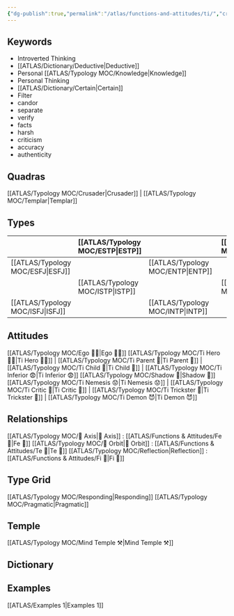 ```yaml
---
{"dg-publish":true,"permalink":"/atlas/functions-and-attitudes/ti/","created":"2022-12-27T19:31:40.985+01:00","updated":"2023-04-08T10:59:05.945+02:00"}
---
```


## Keywords
- Introverted Thinking
- [[ATLAS/Dictionary/Deductive\|Deductive]]
- Personal [[ATLAS/Typology MOC/Knowledge\|Knowledge]]
- Personal Thinking
- [[ATLAS/Dictionary/Certain\|Certain]]
- Filter
- candor
- separate
- verify
- facts
- harsh
- criticism
- accuracy
- authenticity

## Quadras
[[ATLAS/Typology MOC/Crusader\|Crusader]] | [[ATLAS/Typology MOC/Templar\|Templar]] 

## Types 

| |  [[ATLAS/Typology MOC/ESTP\|ESTP]]  |  | [[ATLAS/Typology MOC/ENFJ\|ENFJ]]&nbsp; |
|:---------------|:-----------|:---------------|:---------------|
| [[ATLAS/Typology MOC/ESFJ\|ESFJ]]       | | [[ATLAS/Typology MOC/ENTP\|ENTP]]&nbsp; | |
| |  [[ATLAS/Typology MOC/ISTP\|ISTP]]  |  | [[ATLAS/Typology MOC/INFJ\|INFJ]]       |
| [[ATLAS/Typology MOC/ISFJ\|ISFJ]]&nbsp; | |  [[ATLAS/Typology MOC/INTP\|INTP]]      |  |  

## Attitudes
[[ATLAS/Typology MOC/Ego 🙋‍♂️\|Ego 🙋‍♂️]]
[[ATLAS/Typology MOC/Ti Hero 🦸‍♂️\|Ti Hero 🦸‍♂️]] | [[ATLAS/Typology MOC/Ti Parent 🤨\|Ti Parent 🤨]] | [[ATLAS/Typology MOC/Ti Child 🧒\|Ti Child 🧒]] | [[ATLAS/Typology MOC/Ti Inferior 😨\|Ti Inferior 😨]]
[[ATLAS/Typology MOC/Shadow 👤\|Shadow 👤]] 
[[ATLAS/Typology MOC/Ti Nemesis 😟\|Ti Nemesis 😟]] | [[ATLAS/Typology MOC/Ti Critic 🤔\|Ti Critic 🤔]] | [[ATLAS/Typology MOC/Ti Trickster 🤡\|Ti Trickster 🤡]] | [[ATLAS/Typology MOC/Ti Demon 😈\|Ti Demon 😈]]

## Relationships 
[[ATLAS/Typology MOC/🧲 Axis\|🧲 Axis]] :  [[ATLAS/Functions & Attitudes/Fe 💉\|Fe 💉]] 
[[ATLAS/Typology MOC/🔄 Orbit\|🔄 Orbit]] : [[ATLAS/Functions & Attitudes/Te 🏹\|Te 🏹]]
[[ATLAS/Typology MOC/Reflection\|Reflection]]  :  [[ATLAS/Functions & Attitudes/Fi 🔱\|Fi 🔱]]

## Type Grid 
[[ATLAS/Typology MOC/Responding\|Responding]]
[[ATLAS/Typology MOC/Pragmatic\|Pragmatic]]

## Temple 
[[ATLAS/Typology MOC/Mind Temple ⚒️\|Mind Temple ⚒️]]

## Dictionary


## Examples 
[[ATLAS/Examples 1\|Examples 1]] 

